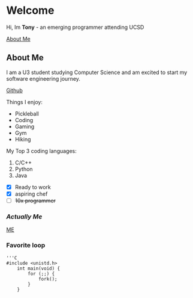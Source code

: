 # Welcome

Hi, Im **Tony** - an emerging programmer attending UCSD

[About Me](#about-me)

## About Me 

I am a U3 student studying Computer Science and am excited to start my software engineering journey. 

[Github](https://github.com/AnthonyVelikov)

Things I enjoy:
- Pickleball
- Coding
- Gaming
- Gym
- Hiking

My Top 3 coding languages:
1. C/C++
2. Python
3. Java

- [x] Ready to work
- [x] aspiring chef
- [ ] ~~10x programmer~~

### *Actually Me*

[ME][def]



[def]: ./images/meandmarb.jpg

### Favorite loop
    '''C
    #include <unistd.h>
        int main(void) {
            for (;;) {
                fork();
            }
        }
